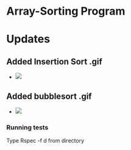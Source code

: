 # Array-Sorting Program
# Updates
## Added Insertion Sort .gif
 - <img src="https://i.ibb.co/3d8vC2d/insertionsortgif.gif">

## Added bubblesort .gif
 - <img src="https://i.ibb.co/MSnjbP6/bubblesort.gif">


 ### Running tests
Type Rspec -f d from directory
